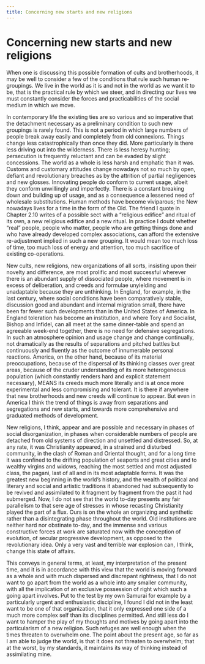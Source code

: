 ```yaml
---
title: Concerning new starts and new religions
---
```

# Concerning new starts and new religions

When one is discussing this possible formation of cults and
brotherhoods, it may be well to consider a few of the conditions that
rule such human re-groupings. We live in the world as it is and not in
the world as we want it to be, that is the practical rule by which we
steer, and in directing our lives we must constantly consider the forces
and practicabilities of the social medium in which we move.

In contemporary life the existing ties are so various and so imperative
that the detachment necessary as a preliminary condition to such new
groupings is rarely found. This is not a period in which large numbers
of people break away easily and completely from old connexions. Things
change less catastrophically than once they did. More particularly is
there less driving out into the wilderness. There is less heresy
hunting; persecution is frequently reluctant and can be evaded by slight
concessions. The world as a whole is less harsh and emphatic than it
was. Customs and customary attitudes change nowadays not so much by
open, defiant and revolutionary breaches as by the attrition of partial
negligences and new glosses. Innovating people do conform to current
usage, albeit they conform unwillingly and imperfectly. There is a
constant breaking down and building up of usage, and as a consequence a
lessened need of wholesale substitutions. Human methods have become
viviparous; the New nowadays lives for a time in the form of the Old.
The friend I quote in Chapter 2.10 writes of a possible sect with a
“religious edifice” and ritual of its own, a new religious edifice and
a new ritual. In practice I doubt whether “real” people, people who
matter, people who are getting things done and who have already
developed complex associations, can afford the extensive re-adjustment
implied in such a new grouping. It would mean too much loss of time, too
much loss of energy and attention, too much sacrifice of existing
co-operations.

New cults, new religions, new organizations of all sorts, insisting upon
their novelty and difference, are most prolific and most successful
wherever there is an abundant supply of dissociated people, where
movement is in excess of deliberation, and creeds and formulae
unyielding and unadaptable because they are unthinking. In England, for
example, in the last century, where social conditions have been
comparatively stable, discussion good and abundant and internal
migration small, there have been far fewer such developments than in the
United States of America. In England toleration has become an
institution, and where Tory and Socialist, Bishop and Infidel, can all
meet at the same dinner-table and spend an agreeable week-end together,
there is no need for defensive segregations. In such an atmosphere
opinion and usage change and change continually, not dramatically as the
results of separations and pitched battles but continuously and fluently
as the outcome of innumerable personal reactions. America, on the other
hand, because of its material preoccupations, because of the dispersal
of its thinking classes over great areas, because of the cruder
understanding of its more heterogeneous population (which constantly
renders hard and explicit statement necessary), MEANS its creeds much
more literally and is at once more experimental and less compromising
and tolerant. It is there if anywhere that new brotherhoods and new
creeds will continue to appear. But even in America I think the trend of
things is away from separations and segregations and new starts, and
towards more comprehensive and graduated methods of development.

New religions, I think, appear and are possible and necessary in phases
of social disorganization, in phases when considerable numbers of people
are detached from old systems of direction and unsettled and distressed.
So, at any rate, it was Christianity appeared, in a strained and
disturbed community, in the clash of Roman and Oriental thought, and for
a long time it was confined to the drifting population of seaports and
great cities and to wealthy virgins and widows, reaching the most
settled and most adjusted class, the pagani, last of all and in its most
adaptable forms. It was the greatest new beginning in the world’s
history, and the wealth of political and literary and social and
artistic traditions it abandoned had subsequently to be revived and
assimilated to it fragment by fragment from the past it had submerged.
Now, I do not see that the world to-day presents any fair parallelism to
that sere age of stresses in whose recasting Christianity played the
part of a flux. Ours is on the whole an organizing and synthetic rather
than a disintegrating phase throughout the world. Old institutions are
neither hard nor obstinate to-day, and the immense and various
constructive forces at work are saturated now with the conception of
evolution, of secular progressive development, as opposed to the
revolutionary idea. Only a very vast and terrible war explosion can, I
think, change this state of affairs.

This conveys in general terms, at least, my interpretation of the
present time, and it is in accordance with this view that the world is
moving forward as a whole and with much dispersed and discrepant
rightness, that I do not want to go apart from the world as a whole into
any smaller community, with all the implication of an exclusive
possession of right which such a going apart involves. Put to the test
by my own Samurai for example by a particularly urgent and enthusiastic
discipline, I found I did not in the least want to be one of that
organization, that it only expressed one side of a much more complex
self than its disciplines permitted. And still less do I want to hamper
the play of my thoughts and motives by going apart into the
particularism of a new religion. Such refuges are well enough when the
times threaten to overwhelm one. The point about the present age, so far
as I am able to judge the world, is that it does not threaten to
overwhelm; that at the worst, by my standards, it maintains its way of
thinking instead of assimilating mine.
